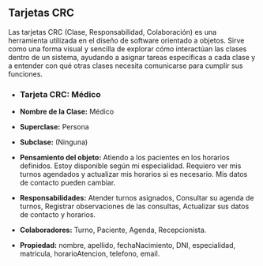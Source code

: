 ## Tarjetas CRC
Las tarjetas CRC (Clase, Responsabilidad, Colaboración) es una herramienta utilizada en el diseño de software orientado a objetos. Sirve como una forma visual y sencilla de explorar cómo interactúan las clases dentro de un sistema, ayudando a asignar tareas específicas a cada clase y a entender con qué otras clases necesita comunicarse para cumplir sus funciones.

- ### Tarjeta CRC: Médico
- **Nombre de la Clase:** Médico

- **Superclase:** Persona

- **Subclase:** (Ninguna)

- **Pensamiento del objeto:** Atiendo a los pacientes en los horarios definidos. Estoy disponible según mi especialidad. Requiero ver mis turnos agendados y actualizar mis horarios si es necesario. Mis datos de contacto pueden cambiar.

- **Responsabilidades:** Atender turnos asignados, Consultar su agenda de turnos, Registrar observaciones de las consultas, Actualizar sus datos de contacto y horarios.

- **Colaboradores:** Turno, Paciente, Agenda, Recepcionista.

- **Propiedad:** nombre, apellido, fechaNacimiento, DNI, especialidad, matricula, horarioAtencion, telefono, email.

